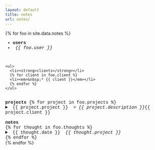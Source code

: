 ```yaml
---
layout: default
title: notes
url: notes/
---
```

{% for foo in site.data.notes %}  

<div style="font-family: courier new" class="col12 pad1">
  
  <div> <!--users, clients-->
    <ul>
      <li><strong>users</strong></li>
      <li><em>&nbsp;{{ foo.user }}</em></li>
    </ul>
    <br>
    
    <ul>
      <li><strong>clients</strong></li>
      {% for client in foo.client %}
      <li><em>&nbsp;* {{ client }}</em></li>
      {% endfor %}  
    </ul>
  </div>
  <br>
  
  <div> <!--projects-->
    <strong>projects</strong>   
    {% for project in foo.projects %}  
    <details>     
      <summary>
        <span>&nbsp;{{ project.project }}&nbsp;<em>&nbsp;>&nbsp;{{ project.description }}</em><span class="fr">{{ project.client }}&nbsp;</span></span>
      </summary>   
      <ul>
        <li markdown="1">

          {{ project.todo }}

        </li>      
      </ul>  
      <br>
    </details>  
    {% endfor %}   
  </div>
  <br>
 
  <div> <!--notes-->
    <strong>notes</strong>
    <div>
      {% for thought in foo.thoughts %}  
      <details>  
        <summary>  
          &nbsp;{{ thought.date }}
          &nbsp;<em class="fr">{{ thought.project }}&nbsp;</em>  
        </summary>
        <br>
        <hr>
        <span markdown="1">{{ thought.note }}</span>
        <br>
      </details>    
      {% endfor %}    
    </div>  
  </div>
  
</div>  
{% endfor %}  

